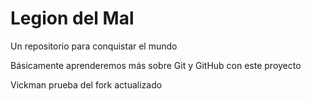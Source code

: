# Legion del Mal
Un repositorio para conquistar el mundo

Básicamente aprenderemos más sobre Git y GitHub con este proyecto

Vickman prueba del fork actualizado